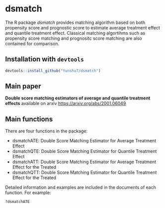 # dsmatch
The R package *dsmatch* provides matching algorithm based on both propensity score and 
prognostic score to estimate average treatment effect and quantile 
treatment effect. Classical matching algortihms such as propensity score
matching and prognositc score matching are also contained for comparison.

## Installation with `devtools`
```R
devtools::install_github("Yunshu7/dsmatch")
```

## Main paper 
**Double score matching estimators of average and quantile treatment effects** available on arxiv 
<https://arxiv.org/abs/2001.06049>

## Main functions
There are four functions in the package:
- dsmatchATE: Double Score Matching Estimator for Average Treatment Effect
- dsmatchQTE: Double Score Matching Estimator for Quantile Treatment Effect
- dsmatchATT: Double Score Matching Estimator for Average Treatment Effect for the Treated
- dsmatchQTT: Double Score Matching Estimator for Quantile Treatment Effect for the Treated  

Detailed information and examples are included in the documents of each function. For example:
```R
?dsmatchATE
```










